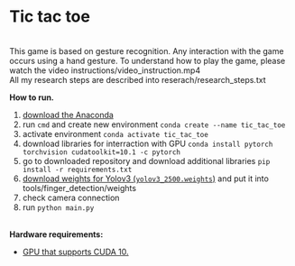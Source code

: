 <h1>Tic tac toe</h1><br/>
This game is based on gesture recognition. Any interaction with the game occurs using a hand gesture. To understand how to play the game, please watch the video instructions/video_instruction.mp4<br/>All my research steps are described into reserach/research_steps.txt 

<b>How to run.</b><br/>
<ol>
  <li><a href = "https://www.anaconda.com/products/individual">download the Anaconda</a></li>
  <li>run <code>cmd</code> and create new environment <code>conda create --name tic_tac_toe</code></li>
  <li>activate environment <code>conda activate tic_tac_toe</code></li>
  <li>download libraries for interraction with GPU <code>conda install pytorch torchvision cudatoolkit=10.1 -c pytorch</code></li>
  <li>go to downloaded repository and download additional libraries <code>pip install -r requirements.txt</code></li>
  <li><a href ="https://drive.google.com/file/d/1XApBSKKATOBsrSxhckA0_Q5tTkZv4ZBv/view?usp=sharing">download weights for Yolov3 (<code>yolov3_2500.weights</code>)</a> and put it into tools/finger_detection/weights</li>
  <li>check camera connection</li>
  <li>run <code>python main.py</code></li>
</ol>
<br/>
<b>Hardware requirements:</b>
<ul>
  <li><a href = "https://en.wikipedia.org/wiki/CUDA">GPU that supports CUDA 10.</a></li>
</ul>
